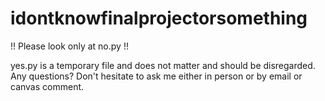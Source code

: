 # idontknowfinalprojectorsomething


!! Please look only at no.py !!


yes.py is a temporary file and does not matter and should be disregarded.
Any questions?
Don't hesitate to ask me either in person or by email or canvas comment.
